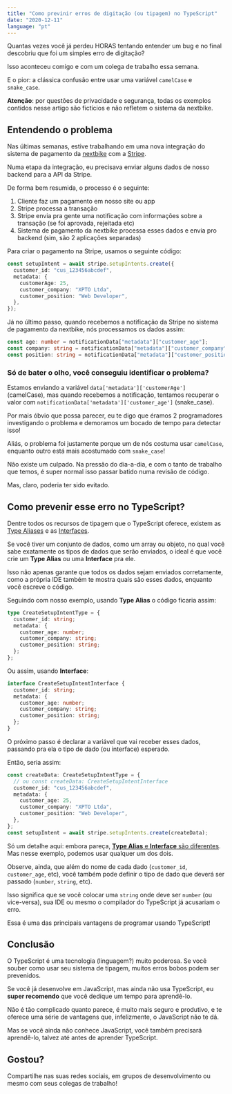 ```yaml
---
title: "Como previnir erros de digitação (ou tipagem) no TypeScript"
date: "2020-12-11"
language: "pt"
---
```


Quantas vezes você já perdeu HORAS tentando entender um bug e no final descobriu que foi um simples erro de digitação?

Isso aconteceu comigo e com um colega de trabalho essa semana.

E o pior: a clássica confusão entre usar uma variável `camelCase` e `snake_case`.

**Atenção**: por questões de privacidade e segurança, todas os exemplos contidos nesse artigo são fictícios e não refletem o sistema da nextbike.

## Entendendo o problema

Nas últimas semanas, estive trabalhando em uma nova integração do sistema de pagamento da [nextbike](https://nextbike.com) com a [Stripe](https://stripe.com).

Numa etapa da integração, eu precisava enviar alguns dados de nosso backend para a API da Stripe.

De forma bem resumida, o processo é o seguinte:

1. Cliente faz um pagamento em nosso site ou app
2. Stripe processa a transação
3. Stripe envia pra gente uma notificação com informações sobre a transação (se foi aprovada, rejeitada etc)
4. Sistema de pagamento da nextbike processa esses dados e envia pro backend (sim, são 2 aplicações separadas)

Para criar o pagamento na Stripe, usamos o seguinte código:

```typescript
const setupIntent = await stripe.setupIntents.create({
  customer_id: "cus_123456abcdef",
  metadata: {
    customerAge: 25,
    customer_company: "XPTO Ltda",
    customer_position: "Web Developer",
  },
});
```

Já no último passo, quando recebemos a notificação da Stripe no sistema de pagamento da nextbike, nós processamos os dados assim:

```typescript
const age: number = notificationData["metadata"]["customer_age"];
const company: string = notificationData["metadata"]["customer_company"];
const position: string = notificationData["metadata"]["customer_position"];
```

### Só de bater o olho, você conseguiu identificar o problema?

Estamos enviando a variável `data['metadata']['customerAge']` (camelCase), mas quando recebemos a notificação, tentamos recuperar o valor com `notificationData['metadata']['customer_age']` (snake_case).

Por mais óbvio que possa parecer, eu te digo que éramos 2 programadores investigando o problema e demoramos um bocado de tempo para detectar isso!

Aliás, o problema foi justamente porque um de nós costuma usar `camelCase`, enquanto outro está mais acostumado com `snake_case`!

Não existe um culpado. Na pressão do dia-a-dia, e com o tanto de trabalho que temos, é super normal isso passar batido numa revisão de código.

Mas, claro, poderia ter sido evitado.

## Como prevenir esse erro no TypeScript?

Dentre todos os recursos de tipagem que o TypeScript oferece, existem as [Type Aliases](https://www.typescriptlang.org/docs/handbook/advanced-types.html#type-aliases) e as [Interfaces](https://www.typescriptlang.org/docs/handbook/interfaces.html).

Se você tiver um conjunto de dados, como um array ou objeto, no qual você sabe exatamente os tipos de dados que serão enviados, o ideal é que você crie um **Type Alias** ou uma **Interface** pra ele.

Isso não apenas garante que todos os dados sejam enviados corretamente, como a própria IDE também te mostra quais são esses dados, enquanto você escreve o código.

Seguindo com nosso exemplo, usando **Type Alias** o código ficaria assim:

```typescript
type CreateSetupIntentType = {
  customer_id: string;
  metadata: {
    customer_age: number;
    customer_company: string;
    customer_position: string;
  };
};
```

Ou assim, usando **Interface**:

```typescript
interface CreateSetupIntentInterface {
  customer_id: string;
  metadata: {
    customer_age: number;
    customer_company: string;
    customer_position: string;
  };
}
```

O próximo passo é declarar a variável que vai receber esses dados, passando pra ela o tipo de dado (ou interface) esperado.

Então, seria assim:

```typescript
const createData: CreateSetupIntentType = {
  // ou const createData: CreateSetupIntentInterface
  customer_id: "cus_123456abcdef",
  metadata: {
    customer_age: 25,
    customer_company: "XPTO Ltda",
    customer_position: "Web Developer",
  },
};
const setupIntent = await stripe.setupIntents.create(createData);
```

Só um detalhe aqui: embora pareça, [**Type Alias** e **Interface** são diferentes](https://pawelgrzybek.com/typescript-interface-vs-type/). Mas nesse exemplo, podemos usar qualquer um dos dois.

Observe, ainda, que além do nome de cada dado (`customer_id`, `customer_age`, etc), você também pode definir o tipo de dado que deverá ser passado (`number`, `string`, etc).

Isso significa que se você colocar uma `string` onde deve ser `number` (ou vice-versa), sua IDE ou mesmo o compilador do TypeScript já acusariam o erro.

Essa é uma das principais vantagens de programar usando TypeScript!

## Conclusão

O TypeScript é uma tecnologia (linguagem?) muito poderosa. Se você souber como usar seu sistema de tipagem, muitos erros bobos podem ser prevenidos.

Se você já desenvolve em JavaScript, mas ainda não usa TypeScript, eu **super recomendo** que você dedique um tempo para aprendê-lo.

Não é tão complicado quanto parece, é muito mais seguro e produtivo, e te oferece uma série de vantagens que, infelizmente, o JavaScript não te dá.

Mas se você ainda não conhece JavaScript, você também precisará aprendê-lo, talvez até antes de aprender TypeScript.

## Gostou?

Compartilhe nas suas redes sociais, em grupos de desenvolvimento ou mesmo com seus colegas de trabalho!
